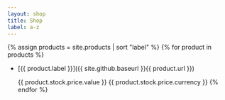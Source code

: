```yaml
---
layout: shop
title: Shop
label: a-z
---
```

{% assign products = site.products | sort "label" %}
{% for product in products %}
* [{{ product.label }}]({{ site.github.baseurl }}{{ product.url }})

  {{ product.stock.price.value }} {{ product.stock.price.currency }}
{% endfor %}
